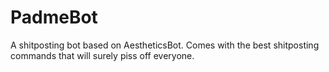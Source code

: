 # PadmeBot
A shitposting bot based on AestheticsBot. Comes with the best shitposting commands that will surely piss off everyone.
